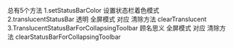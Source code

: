 总有5个方法
  1.setStatusBarColor    设置状态栏着色模式  
  2.translucentStatusBar   透明  全屏模式  对应 清除方法 clearTranslucent
  3.TranslucentStatusBarForCollapsingToolbar   顾名思义   全屏模式     对应 清除方法 clearStatusBarForCollapsingToolbar
  
